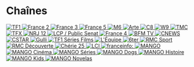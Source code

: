 # Chaînes

<a href="https://rplayer.surge.sh/?url=https://mtv-live.cloud-02.molotov.tv/public/tf1/tf1.isml/fullhd25shft.mpd"><img src="https://i.imgur.com/N8nu5sm.png" title="TF1">
<a href="https://rplayer.surge.sh/?url=https://mtv-live.cloud-02.molotov.tv/public/france2/france2.isml/fullhd25shft.mpd"><img src="https://i.imgur.com/eBGccGn.png" title="France 2">
<a href=""><img src="" title="France 3">
<a href=""><img src="" title="France 5">
<a href=""><img src="" title="M6">
<a href=""><img src="" title="Arte">
<a href=""><img src="" title="C8">
<a href=""><img src="" title="W9">
<a href=""><img src="" title="TMC">
<a href=""><img src="" title="TFX">
<a href="http://rplayer.surge.sh/?url=https://live-molotov.fubo.tv/public/nrj12/nrj12.isml/hdready.mpd"><img src="https://i.imgur.com/ERsgHRi.png" title="NRJ 12">
<a href=""><img src="" title="LCP / Public Senat">
<a href=""><img src="" title="France 4">
<a href=""><img src="" title="BFM TV">
<a href=""><img src="" title="CNEWS">
<a href=""><img src="" title="CSTAR">
<a href=""><img src="" title="Gulli">
<a href=""><img src="" title="TF1 Séries Films">
<a href=""><img src="" title="L'Équipe">
<a href=""><img src="" title="6ter">
<a href=""><img src="" title="RMC Sport">
<a href=""><img src="" title="RMC Découverte">
<a href=""><img src="" title="Chérie 25">
<a href="https://rplayer.surge.sh/?url=https://lci-das-live-ssl.tf1.fr/video/R8UoFyO9kVhlneuJJIybyg/1661100990/out/v1/3949f9922e0046a0926e11f8687e1c1a/index.mpd"><img src="https://i.imgur.com/FpltHeB.png" title="LCI">
<a href=""><img src="" title="franceinfo:">
<a href=""><img src="" title="MANGO">
<a href=""><img src="" title="MANGO Cinéma">
<a href=""><img src="" title="MANGO Séries">
<a href=""><img src="" title="MANGO Dogs">
<a href=""><img src="" title="MANGO Histoire">
<a href=""><img src="" title="MANGO Kids">
<a href=""><img src="" title="MANGO Novelas">

